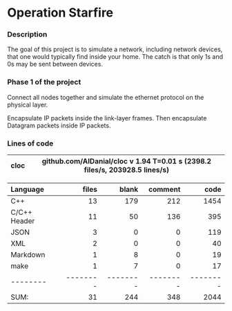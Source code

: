 # Operation Starfire

### Description

The goal of this project is to simulate a network, including network devices, that one would typically find inside your home. The catch is that only 1s and 0s may be sent between devices.

### Phase 1 of the project

Connect all nodes together and simulate the ethernet protocol on the physical layer.

Encapsulate IP packets inside the link-layer frames. Then encapsulate Datagram packets inside IP packets.

### Lines of code

cloc|github.com/AlDanial/cloc v 1.94  T=0.01 s (2398.2 files/s, 203928.5 lines/s)
--- | ---

Language|files|blank|comment|code
:-------|-------:|-------:|-------:|-------:
C++|13|179|212|1454
C/C++ Header|11|50|136|395
JSON|3|0|0|119
XML|2|0|0|40
Markdown|1|8|0|19
make|1|7|0|17
--------|--------|--------|--------|--------
SUM:|31|244|348|2044
